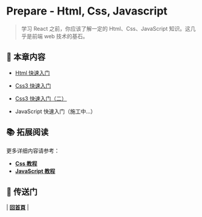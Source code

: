 # Prepare - Html, Css, Javascript

> ​学习 React 之前，你应该了解一定的 Html、Css、JavaScript 知识。这几乎是前端 web 技术的基石。
>

## :book: 本章内容

- [Html 快速入门](https://github.com/dunwu/react-step-by-step/blob/master/docs/prepare/html.md)

- [Css3 快速入门](https://github.com/dunwu/react-step-by-step/blob/master/docs/prepare/css3-quickstart.md)

- [Css3 快速入门（二）](https://github.com/dunwu/react-step-by-step/blob/master/docs/prepare/css3-quickstart2.md)

- JavaScript 快速入门（施工中...）

## :books: 拓展阅读

更多详细内容请参考：

- [**Css 教程**](https://dunwu.gitbooks.io/css-notes/content/)
- [**JavaScript 教程**](https://dunwu.gitbooks.io/js-notes/content/)

## :door: 传送门

| [**回首頁**](https://github.com/dunwu/react-step-by-step/tree/master/docs) |
